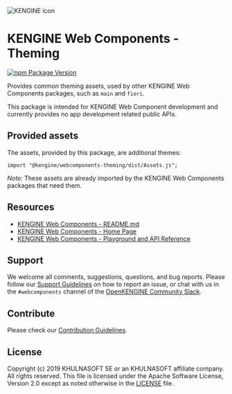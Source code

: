 ![KENGINE icon](https://raw.githubusercontent.com/KHULNASOFT/kengine-webcomponents/main/docs/images/KENGINE_logo_wide.png)


# KENGINE Web Components - Theming

[![npm Package Version](https://badge.fury.io/js/%40ui5%2Fwebcomponents.svg)](https://www.npmjs.com/package/@kengine/webcomponents)

Provides common theming assets, used by other KENGINE Web Components packages, such as `main` and `fiori`.

This package is intended for KENGINE Web Component development and currently provides no app development related public APIs.

## Provided assets

The assets, provided by this package, are additional themes:

`import "@kengine/webcomponents-theming/dist/Assets.js";`

*Note:* These assets are already imported by the KENGINE Web Components packages that need them.

## Resources
- [KENGINE Web Components - README.md](https://github.com/khulnasoft-lab/kengine-webcomponents/blob/main/README.md)
- [KENGINE Web Components - Home Page](https://sap.github.io/kengine-webcomponents)
- [KENGINE Web Components - Playground and API Reference](https://sap.github.io/kengine-webcomponents/playground/)

## Support
We welcome all comments, suggestions, questions, and bug reports. Please follow our [Support Guidelines](https://github.com/khulnasoft-lab/kengine-webcomponents/blob/main/SUPPORT.md#-content) on how to report an issue, or chat with us in the `#webcomponents` channel of the [OpenKENGINE Community Slack](https://join-ui5-slack.herokuapp.com/).

## Contribute
Please check our [Contribution Guidelines](https://github.com/khulnasoft-lab/kengine-webcomponents/blob/main/docs/6-contributing/02-conventions-and-guidelines.md).

## License
Copyright (c) 2019 KHULNASOFT SE or an KHULNASOFT affiliate company. All rights reserved.
This file is licensed under the Apache Software License, Version 2.0 except as noted otherwise in the [LICENSE](https://github.com/khulnasoft-lab/kengine-webcomponents/blob/main/LICENSE.txt) file.
